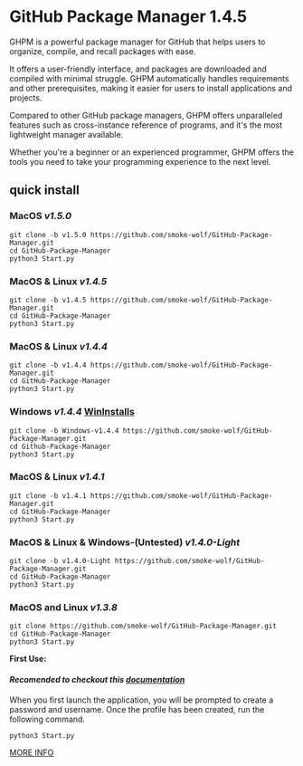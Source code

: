 # GitHub Package Manager 1.4.5

GHPM is a powerful package manager for GitHub that helps users to organize, compile, and recall packages with ease.

It offers a user-friendly interface, and packages are downloaded and compiled with minimal struggle. GHPM automatically handles requirements and other prerequisites, making it easier for users to install applications and projects.

Compared to other GitHub package managers, GHPM offers unparalleled features such as cross-instance reference of programs, and it's the most lightweight manager available.

Whether you're a beginner or an experienced programmer, GHPM offers the tools you need to take your programming experience to the next level.

## quick install
### MacOS *v1.5.0*
	git clone -b v1.5.0 https://github.com/smoke-wolf/GitHub-Package-Manager.git
	cd GitHub-Package-Manager
	python3 Start.py
### MacOS & Linux *v1.4.5*
	git clone -b v1.4.5 https://github.com/smoke-wolf/GitHub-Package-Manager.git
	cd GitHub-Package-Manager
	python3 Start.py
### MacOS & Linux *v1.4.4*
	git clone -b v1.4.4 https://github.com/smoke-wolf/GitHub-Package-Manager.git
	cd GitHub-Package-Manager
	python3 Start.py
 ### Windows *v1.4.4* [WinInstalls](https://github.com/smoke-wolf/GitHub-Package-Manager/wiki/Windows-Installation)
	git clone -b Windows-v1.4.4 https://github.com/smoke-wolf/GitHub-Package-Manager.git
	cd Github-Package-Manager
	python3 Start.py
### MacOS & Linux *v1.4.1*
	git clone -b v1.4.1 https://github.com/smoke-wolf/GitHub-Package-Manager.git
	cd GitHub-Package-Manager
	python3 Start.py
### MacOS & Linux & Windows-(Untested) *v1.4.0-Light*
	git clone -b v1.4.0-Light https://github.com/smoke-wolf/GitHub-Package-Manager.git
	cd GitHub-Package-Manager
	python3 Start.py
### MacOS and Linux *v1.3.8*
	git clone https://github.com/smoke-wolf/GitHub-Package-Manager.git
	cd GitHub-Package-Manager
	python3 Start.py

	
**First Use:**

#### *Recomended to checkout this [documentation](https://github.com/smoke-wolf/GitHub-Package-Manager/wiki)*
When you first launch the application, you will be prompted to create a password and username. Once the profile has been created, run the following command.

	python3 Start.py


[MORE INFO](https://raw.githubusercontent.com/smoke-wolf/GitHub-Package-Manager/main/System/Cache/System/ErrorLog/Errors)
